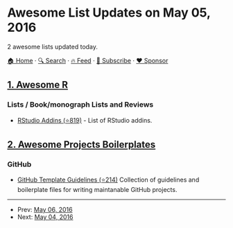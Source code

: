 # Awesome List Updates on May 05, 2016

2 awesome lists updated today.

[🏠 Home](/README.md) · [🔍 Search](https://www.trackawesomelist.com/search/) · [🔥 Feed](https://www.trackawesomelist.com/rss.xml) · [📮 Subscribe](https://trackawesomelist.us17.list-manage.com/subscribe?u=d2f0117aa829c83a63ec63c2f&id=36a103854c) · [❤️  Sponsor](https://github.com/sponsors/theowenyoung)



## [1. Awesome R](/content/qinwf/awesome-R/README.md)

### Lists / Book/monograph Lists and Reviews

*   [RStudio Addins (⭐819)](https://github.com/daattali/addinslist) - List of RStudio addins.

## [2. Awesome Projects Boilerplates](/content/melvin0008/awesome-projects-boilerplates/README.md)

### GitHub

*   [GitHub Template Guidelines (⭐214)](https://github.com/cezaraugusto/github-template-guidelines) Collection of guidelines and boilerplate files for writing maintanable GitHub projects.

---

- Prev: [May 06, 2016](/content/2016/05/06/README.md)
- Next: [May 04, 2016](/content/2016/05/04/README.md)